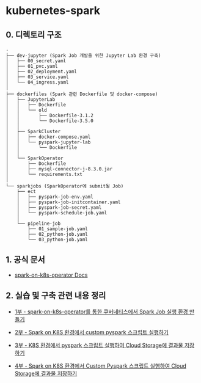 # kubernetes-spark

## 0. 디렉토리 구조
```
.
├── dev-jupyter (Spark Job 개발을 위한 Jupyter Lab 환경 구축)
│   ├── 00_secret.yaml
│   ├── 01_pvc.yaml
│   ├── 02_deployment.yaml
│   ├── 03_service.yaml
│   └── 04_ingress.yaml
│
├── dockerfiles (Spark 관련 Dockerfile 및 docker-compose)
│   ├── JupyterLab
│   │   ├── Dockerfile
│   │   └── old
│   │       ├── Dockerfile-3.1.2
│   │       └── Dockerfile-3.5.0
│   │       
│   ├── SparkCluster
│   │   ├── docker-compose.yaml
│   │   └── pyspark-jupyter-lab
│   │       └── Dockerfile
│   │
│   └── SparkOperator
│       ├── Dockerfile
│       ├── mysql-connector-j-8.3.0.jar
│       └── requirements.txt
│
└── sparkjobs (SparkOperator에 submit될 Job)
    ├── ect
    │   ├── pyspark-job-env.yaml
    │   ├── pyspark-job-initcontainer.yaml
    │   ├── pyspark-job-secret.yaml
    │   └── pyspark-schedule-job.yaml
    │
    └── pipeline-job
        ├── 01_sample-job.yaml
        ├── 02_python-job.yaml
        └── 03_python-job.yaml
```

## 1. 공식 문서
- [spark-on-k8s-operator Docs](https://github.com/GoogleCloudPlatform/spark-on-k8s-operator/blob/master/docs/user-guide.md)

## 2. 실습 및 구축 관련 내용 정리
- [1부 - spark-on-k8s-operator를 통한 쿠버네티스에서 Spark Job 실행 환경 만들기](https://velog.io/@newnew_daddy/spark06)

- [2부 - Spark on K8S 환경에서 custom pyspark 스크립트 실행하기](https://velog.io/@newnew_daddy/spark07)

- [3부 - K8S 환경에서 pyspark 스크립트 실행하여 Cloud Storage에 결과물 저장하기](https://velog.io/@newnew_daddy/spark08)

- [4부 - Spark on K8S 환경에서 Custom Pyspark 스크립트 실행하여 Cloud Storage에 결과물 저장하기](https://velog.io/@newnew_daddy/spark09)

